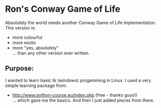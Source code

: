 # Ron's Conway Game of Life
Absolutely the world needs another Conway Game of Life implementation. This version is:
* more colourful
* more exotic
* more "yes, absolutely"  
... than any other version ever written.

## Purpose:
I wanted to learn basic tk (windows) progamming in Linux. I used a very simple learning package from:
* http://www.python-course.eu/index.php (free - thanks guys!)  
... which gave me the basics. And then I just added pieces from there. 
